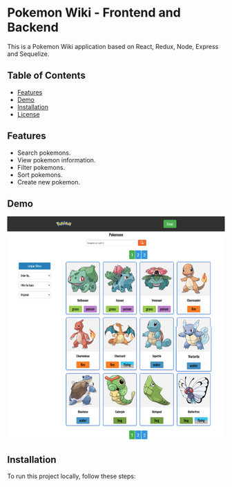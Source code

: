 # Pokemon Wiki - Frontend and Backend

This is a Pokemon Wiki application based on React, Redux, Node, Express and Sequelize.

## Table of Contents

- [Features](#features)
- [Demo](#demo)
- [Installation](#installation)
- [License](#license)

## Features

- Search pokemons.
- View pokemon information.
- Filter pokemons.
- Sort pokemons.
- Create new pokemon.

## Demo

![image](https://github.com/tiago1820/pokemon-pi/blob/main/client/public/images/feature1.png)

## Installation

To run this project locally, follow these steps:
